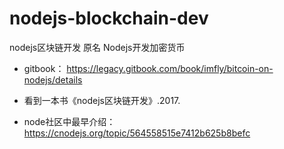# nodejs-blockchain-dev
nodejs区块链开发 原名 Nodejs开发加密货币

- gitbook： https://legacy.gitbook.com/book/imfly/bitcoin-on-nodejs/details

- 看到一本书《nodejs区块链开发》.2017.
- node社区中最早介绍：https://cnodejs.org/topic/564558515e7412b625b8befc
